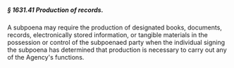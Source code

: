 ##### § 1631.41 Production of records. #####

A subpoena may require the production of designated books, documents, records, electronically stored information, or tangible materials in the possession or control of the subpoenaed party when the individual signing the subpoena has determined that production is necessary to carry out any of the Agency's functions.